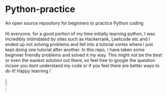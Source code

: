 # Python-practice
An open source repository for beginners to practice Python coding
</br>
</br>
Hi everyone, for a good portion of my time initially learning python, I was incredibly intimidated by sites such as Hackerrank, Leetcode etc and I ended up not solving problems and fell into a tutorial vortex where I just kept doing one tutorial after another. In this repo, I have taken some beginner friendly problems and solved it my way. This might not be the best or even the easiest solution out there, so feel free to google the question incase you dont understand my code or if you feel there are better ways to do it! Happy learning !
</br>
</br>
<img src="https://rishavanand.github.io/static/images/greetings.gif" align="center" style="width: 10%" />
